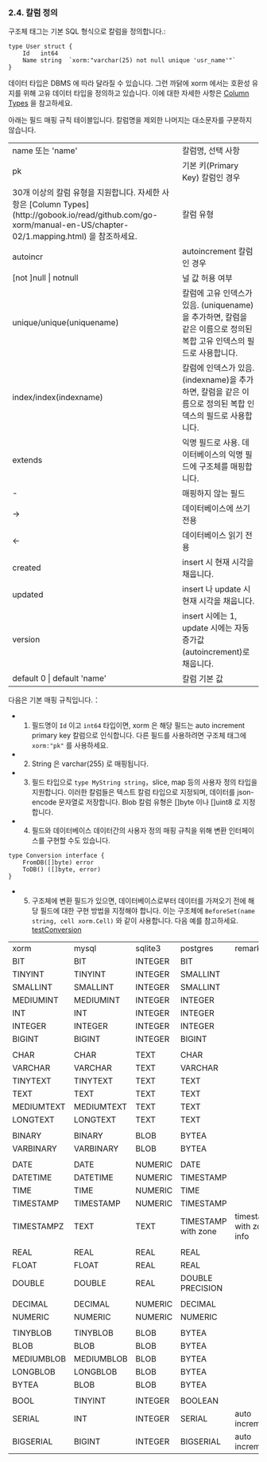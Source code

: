 ### 2.4. 칼럼 정의

구조체 태그는 기본 SQL 형식으로 칼럼을 정의합니다.:
```
type User struct {
    Id   int64
    Name string  `xorm:"varchar(25) not null unique 'usr_name'"`
}
```

데이터 타입은 DBMS 에 따라 달라질 수 있습니다. 그런 까닭에 xorm 에서는 호환성 유지를 위해 고유 데이터 타입을 정의하고 있습니다. 이에 대한 자세한 사항은 [Column Types](http://gobook.io/read/github.com/go-xorm/manual-en-US/chapter-02/1.mapping.html) 을 참고하세요.

아래는 필드 매핑 규칙 테이블입니다. 칼럼명을 제외한 나머지는 대소문자를 구분하지 않습니다.

<table>
    <tr>
        <td>name 또는 'name'</td><td>칼럼명, 선택 사항</td>
    </tr>
    <tr>
        <td>pk</td><td>기본 키(Primary Key) 칼럼인 경우</td>
    </tr>
    <tr>
        <td>30개 이상의 칼럼 유형을 지원합니다. 자세한 사항은 [Column Types](http://gobook.io/read/github.com/go-xorm/manual-en-US/chapter-02/1.mapping.html) 을 참조하세요.</td><td>칼럼 유형</td>
    </tr>
    <tr>
        <td>autoincr</td><td>autoincrement 칼럼인 경우</td>
    </tr>
    <tr>
        <td>[not ]null | notnull</td><td>널 값 허용 여부</td>
    </tr>
    <tr>
        <td>unique/unique(uniquename)</td><td>칼럼에 고유 인덱스가 있음. (uniquename)을 추가하면, 칼럼을 같은 이름으로 정의된 복합 고유 인덱스의 필드로 사용합니다.</td>
    </tr>
    <tr>
        <td>index/index(indexname)</td><td>칼럼에 인덱스가 있음. (indexname)을 추가하면, 칼럼을 같은 이름으로 정의된 복합 인덱스의 필드로 사용합니다.</td>
    </tr>
    <tr>
        <td>extends</td><td>익명 필드로 사용. 데이터베이스의 익명 필드에 구조체를 매핑합니다.
		</td>
    </tr>
    <tr>
        <td>-</td><td>매핑하지 않는 필드</td>
    </tr>
     <tr>
        <td>-></td><td>데이터베이스에 쓰기 전용</td>
    </tr>
     <tr>
        <td>&lt;-</td><td>데이터베이스 읽기 전용</td>
    </tr>
     <tr>
        <td>created</td><td>insert 시 현재 시각을 채웁니다.</td>
    </tr>
     <tr>
        <td>updated</td><td>insert 나 update 시 현재 시각을 채웁니다.</td>
    </tr>
    <tr>
        <td>version</td><td>insert 시에는 1, update 시에는 자동 증가값(autoincrement)로 채웁니다.</td>
    </tr>
    <tr>
        <td>default 0 | default 'name'</td><td>칼럼 기본 값</td>
    </tr>
</table>

다음은 기본 매핑 규칙입니다.：

- 1. 필드명이 `Id` 이고 `int64` 타입이면, xorm 은 해당 필드는 auto increment primary key 칼럼으로 인식합니다. 다른 필드를 사용하려면 구조체 태그에 `xorm:"pk"` 를 사용하세요.

- 2. String 은 varchar(255) 로 매핑됩니다.

- 3. 필드 타입으로 `type MyString string`，slice, map 등의 사용자 정의 타입을 지원합니다. 이러한 칼럼들은 텍스트 칼럼 타입으로 지정되며, 데이터를 json-encode 문자열로 저장합니다. Blob 칼럼 유형은 []byte 이나 []uint8 로 지정합니다.

- 4. 필드와 데이터베이스 데이터간의 사용자 정의 매핑 규칙을 위해 변환 인터페이스를 구현할 수도 있습니다.

```
type Conversion interface {
    FromDB([]byte) error
    ToDB() ([]byte, error)
}
```

- 5. 구조체에 변환 필드가 있으면, 데이터베이스로부터 데이터를 가져오기 전에 해당 필드에 대한 구현 방법을 지정해야 합니다. 이는 구조체에 `BeforeSet(name string, cell xorm.Cell)` 와 같이 사용합니다. 다음 예를 참고하세요. [testConversion](https://github.com/go-xorm/tests/blob/master/base.go#L1826)
<!-- FIXME: If one struct has a Conversion field, so we need set an implementation to the field before get data from database. We can implement `BeforeSet(name string, cell xorm.Cell)` on struct to do this. For example: [testConversion](https://github.com/go-xorm/tests/blob/master/base.go#L1826) -->


<table>
<tr>
    <td>xorm
    </td>
    <td>mysql
    </td>
    <td>sqlite3
    </td>
    <td>postgres
    </td>
    <td>remark</td>
    </tr>
    
<tr>
    <td>BIT
    </td>
    <td>BIT
    </td>
    <td>INTEGER
    </td>
    <td>BIT
    </td>
    <td></td>
    </tr>
    
<tr>
    <td>TINYINT
    </td>
    <td>TINYINT
    </td>
    <td>INTEGER
    </td>
    <td>SMALLINT
    </td>
    <td></td>
    </tr>


<tr>
    <td>SMALLINT
    </td>
    <td>SMALLINT
    </td>
    <td>INTEGER
    </td>
    <td>SMALLINT
    </td>
    <td></td>
    </tr>


<tr>
    <td>MEDIUMINT
    </td>
    <td>MEDIUMINT
    </td>
    <td>INTEGER
    </td>
    <td>INTEGER
    </td>
    <td></td>
    </tr>


<tr>
    <td>INT
    </td>
    <td>INT
    </td>
    <td>INTEGER
    </td>
    <td>INTEGER
    </td>
    <td></td>
    </tr>

<tr>
    <td>INTEGER
    </td>
    <td>INTEGER
    </td>
    <td>INTEGER
    </td>
    <td>INTEGER
    </td>
    <td></td>
    </tr>


<tr>
    <td>BIGINT
    </td>
    <td>BIGINT
    </td>
    <td>INTEGER
    </td>
    <td>BIGINT
    </td>
    <td></td>
    </tr>
 <tr><td cols="5"></td></tr>

<tr>
    <td>CHAR
    </td>
    <td>CHAR
    </td>
    <td>TEXT
    </td>
    <td>CHAR
    </td>
    <td></td>
    </tr>


<tr>
    <td>VARCHAR
    </td>
    <td>VARCHAR
    </td>
    <td>TEXT
    </td>
    <td>VARCHAR
    </td>
    <td></td>
    </tr>


<tr>
    <td>TINYTEXT
    </td>
    <td>TINYTEXT
    </td>
    <td>TEXT
    </td>
    <td>TEXT
    </td>
    <td></td>
    </tr>

<tr>
    <td>TEXT
    </td>
    <td>TEXT
    </td>
    <td>TEXT
    </td>
    <td>TEXT
    </td>
    <td></td>
    </tr>
    
<tr>
    <td>MEDIUMTEXT
    </td>
    <td>MEDIUMTEXT
    </td>
    <td>TEXT
    </td>
    <td>TEXT
    </td>
    <td></td>
    </tr>


<tr>
    <td>LONGTEXT
    </td>
    <td>LONGTEXT
    </td>
    <td>TEXT
    </td>
    <td>TEXT
    </td>
    <td></td>
    </tr>
<tr><td cols="5"></td></tr>

<tr>
    <td>BINARY
    </td>
    <td>BINARY
    </td>
    <td>BLOB
    </td>
    <td>BYTEA
    </td>
    <td></td>
    </tr>


<tr>
    <td>VARBINARY
    </td>
    <td>VARBINARY
    </td>
    <td>BLOB
    </td>
    <td>BYTEA
    </td>
    <td></td>
    </tr>
<tr><td cols="5"></td></tr>

<tr>
    <td>DATE
    </td>
    <td>DATE
    </td>
    <td>NUMERIC
    </td>
    <td>DATE
    </td>
    <td></td>
    </tr>


<tr>
    <td>DATETIME
    </td>
    <td>DATETIME
    </td>
    <td>NUMERIC
    </td>
    <td>TIMESTAMP
    </td>
    <td></td>
    </tr>


<tr>
    <td>TIME
    </td>
    <td>TIME
    </td>
    <td>NUMERIC
    </td>
    <td>TIME
    </td>
    <td></td>
    </tr>


<tr>
    <td>TIMESTAMP
    </td>
    <td>TIMESTAMP
    </td>
    <td>NUMERIC
    </td>
    <td>TIMESTAMP
    </td>
    <td></td>
    </tr>
    
    
<tr>
    <td>TIMESTAMPZ
    </td>
    <td>TEXT
    </td>
    <td>TEXT
    </td>
    <td>TIMESTAMP with zone
    </td>
    <td>timestamp with zone info</td>
    </tr>

<tr><td cols="5"></td></tr>
<tr>
    <td>REAL
    </td>
    <td>REAL
    </td>
    <td>REAL
    </td>
    <td>REAL
    </td>
    <td></td>
    </tr>


<tr>
    <td>FLOAT
    </td>
    <td>FLOAT
    </td>
    <td>REAL
    </td>
    <td>REAL
    </td>
    <td></td>
    </tr>


<tr>
    <td>DOUBLE
    </td>
    <td>DOUBLE
    </td>
    <td>REAL
    </td>
    <td>DOUBLE PRECISION
    </td>
    <td></td>
    </tr>

<tr><td cols="5"></td></tr>
<tr>
    <td>DECIMAL
    </td>
    <td>DECIMAL
    </td>
    <td>NUMERIC
    </td>
    <td>DECIMAL
    </td>
    <td></td>
    </tr>


<tr>
    <td>NUMERIC
    </td>
    <td>NUMERIC
    </td>
    <td>NUMERIC
    </td>
    <td>NUMERIC
    </td>
    <td></td>
    </tr>

<tr><td cols="5"></td></tr>
<tr>
    <td>TINYBLOB
    </td>
    <td>TINYBLOB
    </td>
    <td>BLOB
    </td>
    <td>BYTEA
    </td>
    <td></td>
    </tr>


<tr>
    <td>BLOB
    </td>
    <td>BLOB
    </td>
    <td>BLOB
    </td>
    <td>BYTEA
    </td>
    <td></td>
    </tr>


<tr>
    <td>MEDIUMBLOB
    </td>
    <td>MEDIUMBLOB
    </td>
    <td>BLOB
    </td>
    <td>BYTEA
    </td>
    <td></td>
    </tr>


<tr>
    <td>LONGBLOB
    </td>
    <td>LONGBLOB
    </td>
    <td>BLOB
    </td>
    <td>BYTEA
    </td>
    <td></td>
    </tr>

<tr>
    <td>BYTEA
    </td>
    <td>BLOB
    </td>
    <td>BLOB
    </td>
    <td>BYTEA
    </td>
    <td></td>
    </tr>

<tr><td cols="5"></td></tr>

<tr>
    <td>BOOL
    </td>
    <td>TINYINT
    </td>
    <td>INTEGER
    </td>
    <td>BOOLEAN
    </td>
    <td></td>
    </tr>


<tr>
    <td>SERIAL
    </td>
    <td>INT
    </td>
    <td>INTEGER
    </td>
    <td>SERIAL
    </td>
    <td>auto increment</td>
    </tr>

<tr>
    <td>BIGSERIAL
    </td>
    <td>BIGINT
    </td>
    <td>INTEGER
    </td>
    <td>BIGSERIAL
    </td>
    <td>auto increment</td>
    </tr>


</table>